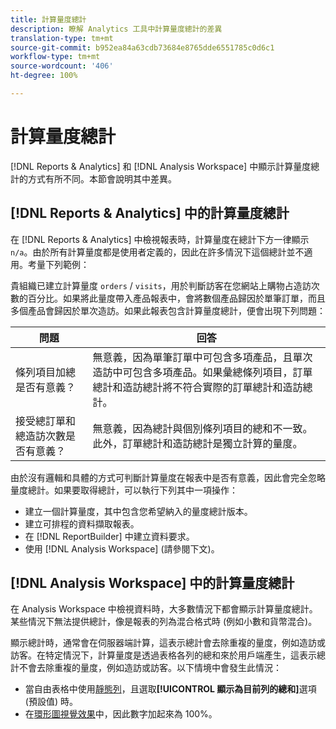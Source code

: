```yaml
---
title: 計算量度總計
description: 瞭解 Analytics 工具中計算量度總計的差異
translation-type: tm+mt
source-git-commit: b952ea84a63cdb73684e8765dde6551785c0d6c1
workflow-type: tm+mt
source-wordcount: '406'
ht-degree: 100%

---
```



# 計算量度總計

[!DNL Reports & Analytics] 和 [!DNL Analysis Workspace] 中顯示計算量度總計的方式有所不同。本節會說明其中差異。

## [!DNL Reports & Analytics] 中的計算量度總計

在 [!DNL Reports & Analytics] 中檢視報表時，計算量度在總計下方一律顯示 `n/a`。由於所有計算量度都是使用者定義的，因此在許多情況下這個總計並不適用。考量下列範例：

貴組織已建立計算量度 `orders` / `visits`，用於判斷訪客在您網站上購物占造訪次數的百分比。如果將此量度帶入產品報表中，會將數個產品歸因於單筆訂單，而且多個產品會歸因於單次造訪。如果此報表包含計算量度總計，便會出現下列問題：

| 問題 | 回答 |
|---|---|
| 條列項目加總是否有意義？ | 無意義，因為單筆訂單中可包含多項產品，且單次造訪中可包含多項產品。如果彙總條列項目，訂單總計和造訪總計將不符合實際的訂單總計和造訪總計。 |
| 接受總訂單和總造訪次數是否有意義？ | 無意義，因為總計與個別條列項目的總和不一致。此外，訂單總計和造訪總計是獨立計算的量度。 |

由於沒有邏輯和具體的方式可判斷計算量度在報表中是否有意義，因此會完全忽略量度總計。如果要取得總計，可以執行下列其中一項操作：

* 建立一個計算量度，其中包含您希望納入的量度總計版本。
* 建立可排程的資料擷取報表。
* 在 [!DNL ReportBuilder] 中建立資料要求。
* 使用 [!DNL Analysis Workspace] (請參閱下文)。

## [!DNL Analysis Workspace] 中的計算量度總計

在 Analysis Workspace 中檢視資料時，大多數情況下都會顯示計算量度總計。某些情況下無法提供總計，像是報表的列為混合格式時 (例如小數和貨幣混合)。

顯示總計時，通常會在伺服器端計算，這表示總計會去除重複的量度，例如造訪或訪客。在特定情況下，計算量度是透過表格各列的總和來於用戶端產生，這表示總計不會去除重複的量度，例如造訪或訪客。以下情境中會發生此情況：

* 當自由表格中使用[靜態列](/help/analyze/analysis-workspace/visualizations/freeform-table/column-row-settings/manual-vs-dynamic-rows.md)，且選取&#x200B;**[!UICONTROL 顯示為目前列的總和]**&#x200B;選項 (預設值) 時。
* 在[環形圖視覺效果](/help/analyze/analysis-workspace/visualizations/donut.md)中，因此數字加起來為 100%。
